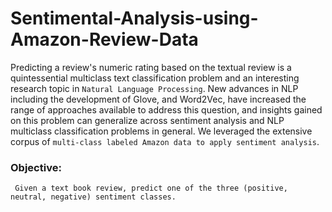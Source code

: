 # Sentimental-Analysis-using-Amazon-Review-Data

Predicting a review's numeric rating based on the textual review is a quintessential multiclass text classification problem and an interesting research topic in ```Natural Language Processing```. New advances in NLP including the development of Glove, and Word2Vec, have increased the range of approaches available to address this question, and insights gained on this problem can generalize across sentiment analysis and NLP multiclass classification problems in general. We leveraged the extensive corpus of ```multi-class labeled Amazon data to apply sentiment analysis```.

### Objective:
     Given a text book review, predict one of the three (positive, neutral, negative) sentiment classes.

